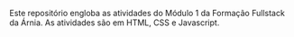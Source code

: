 Este repositório engloba as atividades do Módulo 1 da Formação Fullstack da Árnia. As atividades são em HTML, CSS e Javascript.

